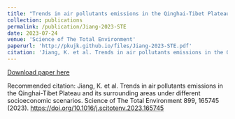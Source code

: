 ```yaml
---
title: "Trends in air pollutants emissions in the Qinghai-Tibet Plateau and its surrounding areas under different socioeconomic scenarios"
collection: publications
permalink: /publication/Jiang-2023-STE
date: 2023-07-24
venue: 'Science of The Total Environment'
paperurl: 'http://pkujk.github.io/files/Jiang-2023-STE.pdf'
citation: 'Jiang, K. et al. Trends in air pollutants emissions in the Qinghai-Tibet Plateau and its surrounding areas under different socioeconomic scenarios. Science of The Total Environment 899, 165745 (2023). https://doi.org/10.1016/j.scitotenv.2023.165745'
---
```


[Download paper here](http://pkujk.github.io/files/Jiang-2023-STE.pdf)

Recommended citation: Jiang, K. et al. Trends in air pollutants emissions in the Qinghai-Tibet Plateau and its surrounding areas under different socioeconomic scenarios. Science of The Total Environment 899, 165745 (2023). https://doi.org/10.1016/j.scitotenv.2023.165745

